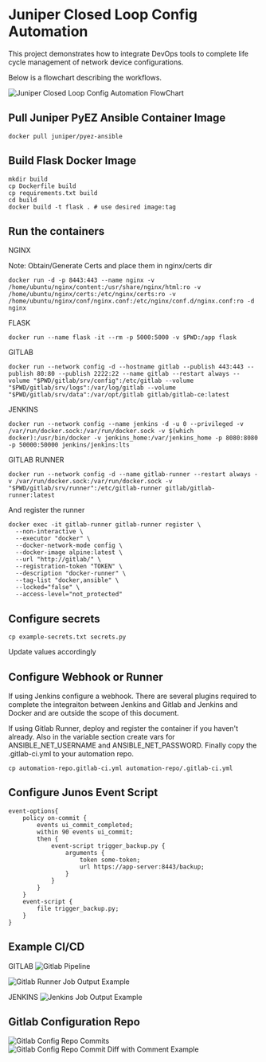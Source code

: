 # Juniper Closed Loop Config Automation

This project demonstrates how to integrate DevOps tools to complete life cycle management of network device configurations.

Below is a flowchart describing the workflows.

![Juniper Closed Loop Config Automation FlowChart](images/diagram.png)

## Pull Juniper PyEZ Ansible Container Image

```
docker pull juniper/pyez-ansible
```

## Build Flask Docker Image

```
mkdir build
cp Dockerfile build
cp requirements.txt build
cd build
docker build -t flask . # use desired image:tag
```

## Run the containers
NGINX

Note: Obtain/Generate Certs and place them in nginx/certs dir
```
docker run -d -p 8443:443 --name nginx -v /home/ubuntu/nginx/content:/usr/share/nginx/html:ro -v /home/ubuntu/nginx/certs:/etc/nginx/certs:ro -v /home/ubuntu/nginx/conf/nginx.conf:/etc/nginx/conf.d/nginx.conf:ro -d nginx
```

FLASK
```
docker run --name flask -it --rm -p 5000:5000 -v $PWD:/app flask
```

GITLAB
```
docker run --network config -d --hostname gitlab --publish 443:443 --publish 80:80 --publish 2222:22 --name gitlab --restart always --volume "$PWD/gitlab/srv/config":/etc/gitlab --volume "$PWD/gitlab/srv/logs":/var/log/gitlab --volume "$PWD/gitlab/srv/data":/var/opt/gitlab gitlab/gitlab-ce:latest
```

JENKINS
```
docker run --network config --name jenkins -d -u 0 --privileged -v /var/run/docker.sock:/var/run/docker.sock -v $(which docker):/usr/bin/docker -v jenkins_home:/var/jenkins_home -p 8080:8080 -p 50000:50000 jenkins/jenkins:lts
```

GITLAB RUNNER
```
docker run --network config -d --name gitlab-runner --restart always -v /var/run/docker.sock:/var/run/docker.sock -v "$PWD/gitlab/srv/runner":/etc/gitlab-runner gitlab/gitlab-runner:latest
```
And register the runner
```
docker exec -it gitlab-runner gitlab-runner register \
  --non-interactive \
  --executor "docker" \
  --docker-network-mode config \
  --docker-image alpine:latest \
  --url "http://gitlab/" \
  --registration-token "TOKEN" \
  --description "docker-runner" \
  --tag-list "docker,ansible" \
  --locked="false" \
  --access-level="not_protected"
```

## Configure secrets
```
cp example-secrets.txt secrets.py
```
Update values accordingly

## Configure Webhook or Runner
If using Jenkins configure a webhook. There are several plugins required to complete the integraiton between Jenkins and Gitlab and Jenkins and Docker and are outside the scope of this document.

If using Gitlab Runner, deploy and register the container if you haven't already. Also in the variable section create vars for ANSIBLE_NET_USERNAME and ANSIBLE_NET_PASSWORD. Finally copy the .gitlab-ci.yml to your automation repo.

```
cp automation-repo.gitlab-ci.yml automation-repo/.gitlab-ci.yml
```

## Configure Junos Event Script

```
event-options{
    policy on-commit {
        events ui_commit_completed;
        within 90 events ui_commit;
        then {
            event-script trigger_backup.py {
                arguments {
                    token some-token;
                    url https://app-server:8443/backup;
                }
            }
        }
    }
    event-script {
        file trigger_backup.py;
    }
}
```

## Example CI/CD
GITLAB
![Gitlab Pipeline](images/gitlab-ci-cd.png)

![Gitlab Runner Job Output Example](images/runner-job-example.png)

JENKINS
![Jenkins Job Output Example](images/jenkins-job-example.png)

## Gitlab Configuration Repo

![Gitlab Config Repo Commits](images/gitlab-commits.png)
![Gitlab Config Repo Commit Diff with Comment Example](images/gitlab-commit-diff-with-comment.png)
